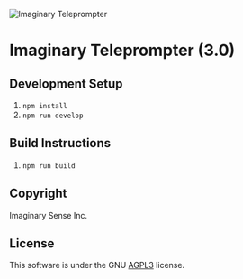 ![Imaginary Teleprompter](https://github.com/ImaginarySense/Teleprompter-Electron/raw/master/build/install-spinner.png)

# Imaginary Teleprompter (3.0)

## Development Setup
1. `npm install`
2. `npm run develop`

## Build Instructions
1. `npm run build`

## Copyright
Imaginary Sense Inc.

## License
This software is under the GNU [AGPL3](https://github.com/ImaginarySense/Teleprompter-Core/blob/v3-concept/LICENSE) license.
